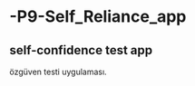 # -P9-Self_Reliance_app

self-confidence test app
-------------------------------------------------------------------------------------------------------------------------------------------------------------------------
özgüven testi uygulaması.
